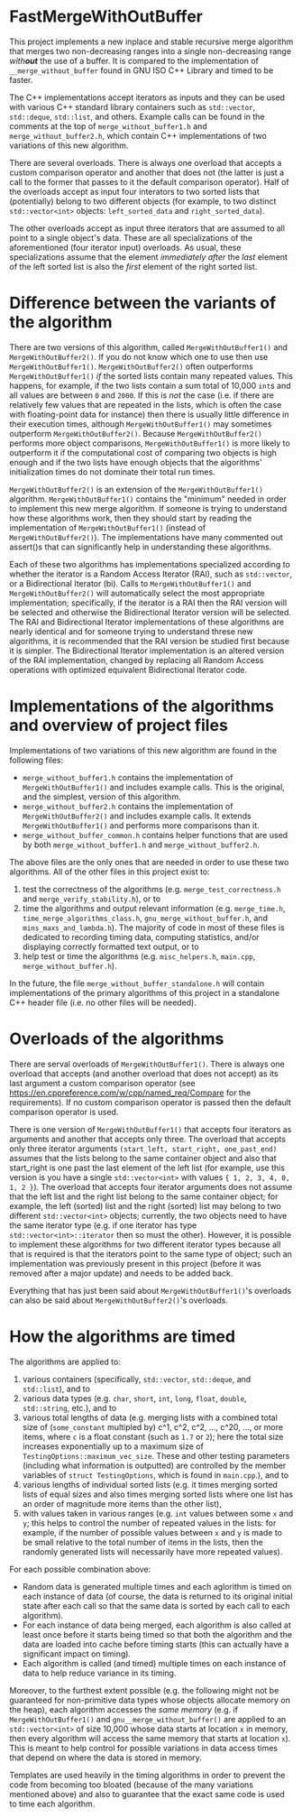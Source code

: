 # FastMergeWithOutBuffer
This project implements a new inplace and stable recursive merge algorithm that merges two non-decreasing ranges into a single non-decreasing range _with**out**_ the use of a buffer. 
It is compared to the implementation of `__merge_without_buffer` found in GNU ISO C++ Library and timed to be faster. 

The C++ implementations accept iterators as inputs and they can be used with various C++ standard library containers such as `std::vector`, `std::deque`, `std::list`, and others. 
Example calls can be found in the comments at the top of `merge_without_buffer1.h` and `merge_without_buffer2.h`, which contain C++ implementations of two variations of this new algorithm. 

There are several overloads. 
There is always one overload that accepts a custom comparison operator and another that does not (the latter is just a call to the former that passes to it the default comparison operator). 
Half of the overloads accept as input four interators to two sorted lists that (potentially) belong to two different objects (for example, to two distinct `std::vector<int>` objects: `left_sorted_data` and `right_sorted_data`). 

The other overloads accept as input three iterators that are assumed to all point to a single object's data. 
These are all specializations of the aforementioned (four iterator input) overloads. 
As usual, these specializations assume that the element _immediately after_ the _last_ element of the left sorted list is also the _first_ element of the right sorted list. 



# Difference between the variants of the algorithm

There are two versions of this algorithm, called `MergeWithOutBuffer1()` and `MergeWithOutBuffer2()`. 
If you do not know which one to use then use `MergeWithOutBuffer1()`. 
`MergeWithOutBuffer2()` often outperforms `MergeWithOutBuffer1()` *if* the sorted lists contain many repeated values. This happens, for example, if the two lists contain a sum total of 10,000 `int`s and all values are between `0` and `2000`. 
If this is _not_ the case (i.e. if there are relatively few values that are repeated in the lists, which is often the case with floating-point data for instance) then there is usually little difference in their execution times, although `MergeWithOutBuffer1()` may sometimes outperform `MergeWithOutBuffer2()`. 
Because `MergeWithOutBuffer2()` performs more object comparisons, `MergeWithOutBuffer1()` is more likely to outperform it if the computational cost of comparing two objects is high enough and if the two lists have enough objects that the algorithms' initialization times do not dominate their total run times. 

`MergeWithOutBuffer2()` is an extension of the `MergeWithOutBuffer1()` algorithm. `MergeWithOutBuffer1()` contains the "minimum" needed in order to implement this new merge algorithm. 
If someone is trying to understand how these algorithms work, then they should start by reading the implementation of `MergeWithOutBuffer1()` (instead of `MergeWithOutBuffer2()`). 
The implementations have many commented out assert()s that can significantly help in understanding these algorithms. 

Each of these two algorithms has implementations specialized according to whether the iterator is a Random Access Iterator (RAI), such as `std::vector`, or a Bidirectional Iterator (bi). 
Calls to `MergeWithOutBuffer1()` and `MergeWithOutBuffer2()` will automatically select the most appropriate implementation; specifically, if the iterator is a RAI then the RAI version will be selected and otherwise the Bidirectional Iterator version will be selected. 
The RAI and Bidirectional Iterator implementations of these algorithms are nearly identical and for someone trying to understand threse new algorithms, it is recommended that the RAI version be studied first because it is simpler. 
The Bidirectional Iterator implementation is an altered version of the RAI implementation, changed by replacing all Random Access operations with optimized equivalent Bidirectional Iterator code. 



# Implementations of the algorithms and overview of project files

Implementations of two variations of this new algorithm are found in the following files:

* `merge_without_buffer1.h`       contains the implementation of `MergeWithOutBuffer1()` and includes example calls. This is the original, and the simplest, version of this algorithm. 
* `merge_without_buffer2.h`       contains the implementation of `MergeWithOutBuffer2()` and includes example calls. It extends `MergeWithOutBuffer1()` and performs more comparisons than it. 
* `merge_without_buffer_common.h` contains helper functions that are used by both `merge_without_buffer1.h` and `merge_without_buffer2.h`.

The above files are the only ones that are needed in order to use these two algorithms. 
All of the other files in this project exist to: 

1. test the correctness of the algorithms (e.g. `merge_test_correctness.h` and `merge_verify_stability.h`), or to 
2. time the algorithms and output relevant information (e.g. `merge_time.h`, `time_merge_algorithms_class.h`, `gnu_merge_without_buffer.h`, and `mins_maxs_and_lambda.h`). The majority of code in most of these files is dedicated to recording timing data, computing statistics, and/or displaying correctly formatted text output, or to
3. help test or time the algorithms (e.g. `misc_helpers.h`, `main.cpp`, `merge_without_buffer.h`). 

In the future, the file `merge_without_buffer_standalone.h` will contain implementations of the primary algorithms of this project in a standalone C++ header file (i.e. no other files will be needed). 

# Overloads of the algorithms

There are serval overloads of `MergeWithOutBuffer1()`. There is always one overload that accepts (and another overload that does not accept) as its last argument a custom comparison operator (see https://en.cppreference.com/w/cpp/named_req/Compare for the requirements). 
If no custom comparison operator is passed then the default comparison operator is used. 

There is one version of `MergeWithOutBuffer1()` that accepts four iterators as arguments and another that accepts only three. 
The overload that accepts only three iterator arguments `(start_left, start_right, one_past_end)` assumes that the lists belong to the same container object and also that start_right is one past the last element of the left list (for example, use this version is you have a single `std::vector<int>` with values `{ 1, 2, 3, 4, 0, 1, 2 }`). 
The overload that accepts four iterator arguments does not assume that the left list and the right list belong to the same container object; for example, the left (sorted) list and the right (sorted) list may belong to two different `std::vector<int>` objects; currently, the two objects need to have the same iterator type (e.g. if one iterator has type `std::vector<int>::iterator` then so must the other). 
However, it is possible to implement these algorithms for two different iterator types because all that is required is that the iterators point to the same type of object; such an implementation was previously present in this project (before it was removed after a major update) and needs to be added back. 

Everything that has just been said about `MergeWithOutBuffer1()`'s overloads can also be said about `MergeWithOutBuffer2()`'s overloads. 



# How the algorithms are timed

The algorithms are applied to:

1. various containers (specifically, `std::vector`, `std::deque`, and `std::list`), and to 
2. various data types (e.g. `char`, `short`, `int`, `long`, `float`, `double`, `std::string`, etc.), and to 
3. various total lengths of data (e.g. merging lists with a combined total size of (`some_constant` multipled by) c^1, c^2, c^2, ..., c^20, ..., or more items, where `c` is a float constant (such as `1.7` or `2`); here the total size increases exponentially up to a maximum size of `TestingOptions::maximum_vec_size`. These and other testing parameters (including what information is outputted) are controlled by the member variables of `struct TestingOptions`, which is found in `main.cpp`.), and to 
4. various lengths of individual sorted lists (e.g. it times merging sorted lists of equal sizes and also times merging sorted lists where one list has an order of magnitude more items than the other list), 
5. with values taken in various ranges (e.g. `int` values between some `x` and `y`; this helps to control the number of repeated values in the lists: for example, if the number of possible values between `x` and `y` is made to be small relative to the total number of items in the lists, then the randomly generated lists will necessarily have more repeated values). 

For each possible combination above: 
* Random data is generated multiple times and each aglorithm is timed on each instance of data (of course, the data is returned to its original initial state after each call so that the same data is sorted by each call to each algorithm). 
* For each instance of data being merged, each algorithm is also called at least once before it starts being timed so that both the algorithm and the data are loaded into cache before timing starts (this can actually have a significant impact on timing). 
* Each algorithm is called (and timed) multiple times on each instance of data to help reduce variance in its timing. 

Moreover, to the furthest extent possible (e.g. the following might not be guaranteed for non-primitive data types whose objects allocate memory on the heap), each algorithm accesses the _same memory_ (e.g. if `MergeWithOutBuffer1()` and `gnu__merge_without_buffer()` are applied to an `std::vector<int>` of size 10,000 whose data starts at location `x` in memory, then every algorithm will access the same memory that starts at location `x`). 
This is meant to help control for possible variations in data access times that depend on where the data is stored in memory. 

Templates are used heavily in the timing algorithms in order to prevent the code from becoming too bloated (because of the many variations mentioned above) and also to guarantee that the exact same code is used to time each algorithm. 
